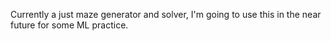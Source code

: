 Currently a just maze generator and solver, I'm going to use this in the near future for some ML practice.